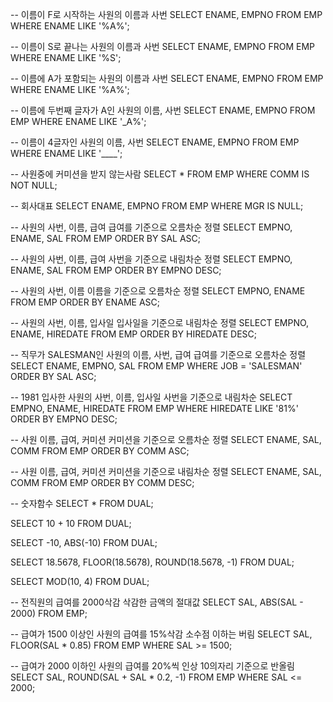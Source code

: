 -- 이름이 F로 시작하는 사원의 이름과 사번
SELECT ENAME, EMPNO
FROM EMP
WHERE ENAME LIKE '%A%';

-- 이름이 S로 끝나는 사원의 이름과 사번
SELECT ENAME, EMPNO
FROM EMP
WHERE ENAME LIKE '%S';

-- 이름에 A가 포함되는 사원의 이름과 사번
SELECT ENAME, EMPNO
FROM EMP
WHERE ENAME LIKE '%A%';

-- 이름에 두번째 글자가 A인 사원의 이름, 사번
SELECT ENAME, EMPNO
FROM EMP
WHERE ENAME LIKE '_A%';

-- 이름이 4글자인 사원의 이름, 사번
SELECT ENAME, EMPNO
FROM EMP
WHERE ENAME LIKE '____';

-- 사원중에 커미션을 받지 않는사람
SELECT *
FROM EMP
WHERE COMM IS NOT NULL;

-- 회사대표
SELECT ENAME, EMPNO
FROM EMP
WHERE MGR IS NULL;

-- 사원의 사번, 이름, 급여 급여를 기준으로 오름차순 정렬
SELECT EMPNO, ENAME, SAL
FROM EMP
ORDER BY SAL ASC;

-- 사원의 사번, 이름, 급여 사번을 기준으로 내림차순 정렬
SELECT EMPNO, ENAME, SAL
FROM EMP
ORDER BY EMPNO DESC;

-- 사원의 사번, 이름 이름을 기준으로 오름차순 정렬
SELECT EMPNO, ENAME
FROM EMP
ORDER BY ENAME ASC;

-- 사원의 사번, 이름, 입사일 입사일을 기준으로 내림차순 정렬
SELECT EMPNO, ENAME, HIREDATE
FROM EMP
ORDER BY HIREDATE DESC;

-- 직무가 SALESMAN인 사원의 이름, 사번, 급여 급여를 기준으로 오름차순 정렬
SELECT ENAME, EMPNO, SAL
FROM EMP
WHERE JOB = 'SALESMAN'
ORDER BY SAL ASC;

-- 1981 입사한 사원의 사번, 이름, 입사일 사번을 기준으로 내림차순
SELECT EMPNO, ENAME, HIREDATE
FROM EMP
WHERE HIREDATE LIKE '81%'
ORDER BY EMPNO DESC;

-- 사원 이름, 급여, 커미션 커미션을 기준으로 오름차순 정렬
SELECT ENAME, SAL, COMM
FROM EMP
ORDER BY COMM ASC;

-- 사원 이름, 급여, 커미션 커미션을 기준으로 내림차순 정렬
SELECT ENAME, SAL, COMM
FROM EMP
ORDER BY COMM DESC;

-- 숫자함수
SELECT *
FROM DUAL;

SELECT 10 + 10
FROM DUAL;

SELECT -10, ABS(-10)
FROM DUAL;

SELECT 18.5678, FLOOR(18.5678), ROUND(18.5678, -1)
FROM DUAL;

SELECT MOD(10, 4)
FROM DUAL;

-- 전직원의 급여를 2000삭감 삭감한 금액의 절대값
SELECT SAL, ABS(SAL - 2000)
FROM EMP;

-- 급여가 1500 이상인 사원의 급여를 15%삭감 소수점 이하는 버림
SELECT SAL, FLOOR(SAL * 0.85)
FROM EMP
WHERE SAL >= 1500;

-- 급여가 2000 이하인 사원의 급여를 20%씩 인상 10의자리 기준으로 반올림
SELECT SAL, ROUND(SAL + SAL * 0.2, -1)
FROM EMP
WHERE SAL <= 2000;
